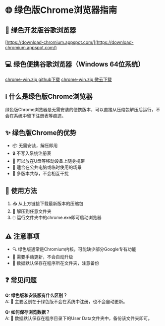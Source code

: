 # 🌐 绿色版Chrome浏览器指南

## 🚀 绿色开发版谷歌浏览器
[https://download-chromium.appspot.com/](https://download-chromium.appspot.com/)

## 💻 绿色便携谷歌浏览器（Windows 64位系统）
[chrome-win.zip github下载](https://github.com/wxhzhwxhzh/sao/releases/download/1.4/chrome-win.zip)
[chrome-win.zip 微云下载](https://share.weiyun.com/X1ICZuST)

## ℹ️ 什么是绿色版Chrome浏览器
绿色版Chrome浏览器是无需安装的便携版本，可以直接从压缩包解压后运行，不会在系统中留下注册表等痕迹。

## ✨ 绿色版Chrome的优势
- 📦 无需安装，解压即用
- 🔒 不写入系统注册表
- 📱 可以放在U盘等移动设备上随身携带
- 🏢 适合在公共电脑或临时使用的场景
- 🔄 多版本共存，不会相互干扰

## 📝 使用方法
1. 📥 从上方链接下载最新版本的压缩包
2. 📂 解压到任意文件夹
3. 🖱️ 运行文件夹中的chrome.exe即可启动浏览器

## ⚠️ 注意事项
- 🔍 绿色版通常是Chromium内核，可能缺少部分Google专有功能
- 🔄 需要手动更新，不会自动升级
- 💾 数据默认保存在程序所在文件夹，注意备份

## ❓ 常见问题
**Q: 绿色版和安装版有什么区别？**  
A: 🔄 主要区别在于绿色版不会在系统中注册，也不会自动更新。

**Q: 如何保存浏览数据？**  
A: 💾 数据默认保存在程序目录下的User Data文件夹中，备份该文件夹即可。